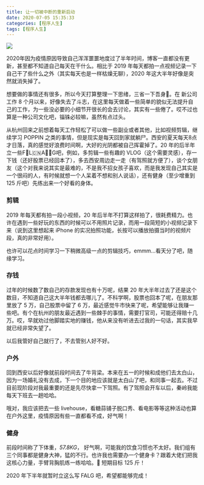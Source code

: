 ```yaml
---
title: 让一切被中断的重新启动
date: 2020-07-05 15:35:33
categories: [程序人生]
tags: [程序人生]
---
```


 ![](flag.JPG)

<!--more-->

2020年因为疫情原因导致自己浑浑噩噩地度过了半年时间，博客一直都没有更新，甚至都不知道自己每天在干什么。相比于 2019 年每天都拍一点视频记录一下自己干了些什么之外（其实每天也是一样枯燥无聊），2020 年这大半年好像是突然就消失掉了。

想要做的事情还有很多，所以今天打算整理一下思绪，三省一下吾身🧐。在 新公司工作 8 个月以来，好像失去了斗志，在这里每天做着一些简单的貌似无法提升自己的工作，为一些没必要的小细节开很长的会去讨论，其实有一些倦了。哎不过也算是一种公司文化吧，锱铢必较嘛，虽然有点过头。

从杭州回来之前想着每天工作轻松了可以做一些副业或者其他，比如视频剪辑，继续学习 POPPIN 之类的事情，但是现实是每天回到家就躺尸。西安的夏天每天8点才日落，真的感觉好浪费时间啊，大好的光阴都被自己挥霍掉了。20 年的后半年立一些F🚩L🇨🇳A🏳️‍🌈G吧，例如，多剪辑一些有趣的 VLOG（这个需要灵感），存一下钱（还好股票已经回本了），多去西安周边走一走（有驾照就方便了），谈个女朋友（这个对我来说其实是最难的，不是我不招女孩子喜欢，而是我发现自己其实是一个很闷的人，有时候就想一个人呆着不想和别人说话），还有健身（至少增重到 125 斤吧）先练出来一个好看的身体。

### 剪辑 

2019 年每天都有拍一段小视频，20 年后半年不打算这样拍了，很耗费精力。也许在遇到一些好玩的东西的时候可以不用照片记录，而用一段简短的小视频记录下来（说到这里想起来 iPhone 的实况拍照功能，长按可以播放拍摄当时的视频片段，真的非常好用）。

也许可以花点时间学习一下稍微高级一点的剪辑技巧，emmm...看天分了吧，随缘学习。

### 存钱

过年的时候数了数自己的存款发现也有十万呢，结果 20 年大半年过去了还是这个数目，不知道自己这大半年钱都去哪儿了。不科学啊，股票也回本了呢，在朋友那里放了 5 万，自己股票中留了 6 万，最近感觉牛市快来了呢，希望能够让我赚一些吧。有个在杭州的朋友最近遇到一些棘手的事情，需要打官司，可能还得赔十几万。哎，早就劝过他脚踏实地的赚钱，他从来没有听进去过我的一句话，其实我早就已经非常失望了。

以后我管好自己就行了，不去管别人好不好。

### 户外

回到西安以后好像就前段时间去了牛背梁。本来在五一的时候和成他们去太白山，因为一场婚礼没有去成，下一个目的地应该就是太白山了吧，和同事一起去。不过目前现阶段对我最重要的还是先尽快拿一下驾照。有了驾照会开车以后，秦岭我能每天下班去一趟哈哈。

哦对，我应该把去一些 livehouse，看糖蒜铺子脱口秀、看电影等等这种活动也算在户外这里，疫情原因有些一直都看不成，好气啊！

### 健身

前段时间称了下体重，*57.8KG*， 好气啊，可能我的饮食习惯也不太好。我们组有三个同事都是健身大神，猛的不行。也许我也需要办一个健身卡？跟着大佬们把我这核心力量，手臂背胸肌练一练哈哈。🌚 短期目标 125 斤！



2020 年下半年就暂时立这么写 FALG 吧，希望都能够完成！

